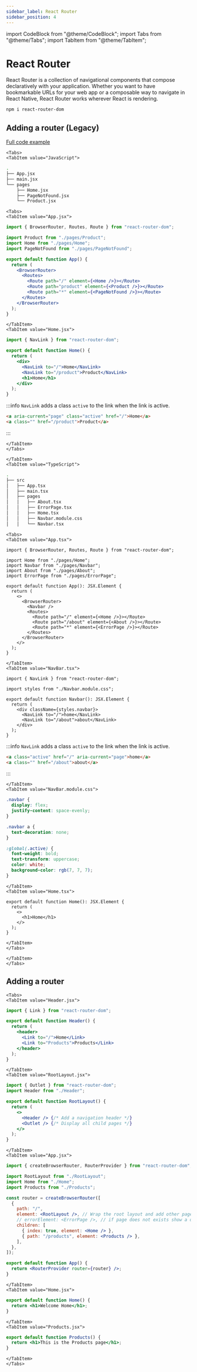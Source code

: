 ```yaml
---
sidebar_label: React Router
sidebar_position: 4
---
```


import CodeBlock from "@theme/CodeBlock";
import Tabs from "@theme/Tabs";
import TabItem from "@theme/TabItem";

# React Router

React Router is a collection of navigational components that compose declaratively with your application. Whether you want to have bookmarkable URLs for your web app or a composable way to navigate in React Native, React Router works wherever React is rendering.

```bash
npm i react-router-dom
```

## Adding a router (Legacy)

[Full code example](https://github.com/vdwstoffel/code_examples/tree/main/javascript/react/react_router_old_ts)

```mdx-code-block
<Tabs>
<TabItem value="JavaScript">
```

```bash
.
├── App.jsx
├── main.jsx
└── pages
    ├── Home.jsx
    ├── PageNotFound.jsx
    └── Product.jsx
```

```mdx-code-block
<Tabs>
<TabItem value="App.jsx">
```

```jsx title=App.jsx
import { BrowserRouter, Routes, Route } from "react-router-dom";

import Product from "./pages/Product";
import Home from "./pages/Home";
import PageNotFound from "./pages/PageNotFound";

export default function App() {
  return (
    <BrowserRouter>
      <Routes>
        <Route path="/" element={<Home />}></Route>
        <Route path="product" element={<Product />}></Route>
        <Route path="*" element={<PageNotFound />}></Route>
      </Routes>
    </BrowserRouter>
  );
}
```

```mdx-code-block
</TabItem>
<TabItem value="Home.jsx">
```

```jsx title=Home.jsx
import { NavLink } from "react-router-dom";

export default function Home() {
  return (
    <div>
      <NavLink to="/">Home</NavLink>
      <NavLink to="/product">Product</NavLink>
      <h1>Home</h1>
    </div>
  );
}
```

:::info
`NavLink` adds a class `active` to the link when the link is active.

```html
<a aria-current="page" class="active" href="/">Home</a>
<a class="" href="/product">Product</a>
```

:::

```mdx-code-block
</TabItem>
</Tabs>
```

```mdx-code-block
</TabItem>
<TabItem value="TypeScript">
```

```bash
.
├── src
│   ├── App.tsx
│   ├── main.tsx
│   ├── pages
│   │   ├── About.tsx
│   │   ├── ErrorPage.tsx
│   │   ├── Home.tsx
│   │   ├── Navbar.module.css
│   │   └── Navbar.tsx
```

```mdx-code-block
<Tabs>
<TabItem value="App.tsx">
```

```tsx
import { BrowserRouter, Routes, Route } from "react-router-dom";

import Home from "./pages/Home";
import Navbar from "./pages/Navbar";
import About from "./pages/About";
import ErrorPage from "./pages/ErrorPage";

export default function App(): JSX.Element {
  return (
    <>
      <BrowserRouter>
        <Navbar />
        <Routes>
          <Route path="/" element={<Home />}></Route>
          <Route path="/about" element={<About />}></Route>
          <Route path="*" element={<ErrorPage />}></Route>
        </Routes>
      </BrowserRouter>
    </>
  );
}
```

```mdx-code-block
</TabItem>
<TabItem value="NavBar.tsx">
```

```tsx
import { NavLink } from "react-router-dom";

import styles from "./Navbar.module.css";

export default function Navbar(): JSX.Element {
  return (
    <div className={styles.navbar}>
      <NavLink to="/">home</NavLink>
      <NavLink to="/about">about</NavLink>
    </div>
  );
}
```

:::info
`NavLink` adds a class `active` to the link when the link is active.

```html
<a class="active" href="/" aria-current="page">home</a>
<a class="" href="/about">about</a>
```

:::

```mdx-code-block
</TabItem>
<TabItem value="NavBar.module.css">
```

```css
.navbar {
  display: flex;
  justify-content: space-evenly;
}

.navbar a {
  text-decoration: none;
}

:global(.active) {
  font-weight: bold;
  text-transform: uppercase;
  color: white;
  background-color: rgb(7, 7, 7);
}
```

```mdx-code-block
</TabItem>
<TabItem value="Home.tsx">
```

```tsx
export default function Home(): JSX.Element {
  return (
    <>
      <h1>Home</h1>
    </>
  );
}
```

```mdx-code-block
</TabItem>
</Tabs>
```

```mdx-code-block
</TabItem>
</Tabs>
```

## Adding a router

```mdx-code-block
<Tabs>
<TabItem value="Header.jsx">
```

```jsx title="Header.jsx"
import { Link } from "react-router-dom";

export default function Header() {
  return (
    <header>
      <Link to="/">Home</Link>
      <Link to="Products">Products</Link>
    </header>
  );
}
```

```mdx-code-block
</TabItem>
<TabItem value="RootLayout.jsx">
```

```jsx title="RootLayout.jsx"
import { Outlet } from "react-router-dom";
import Header from "./Header";

export default function RootLayout() {
  return (
    <>
      <Header /> {/* Add a navigation header */}
      <Outlet /> {/* Display all child pages */}
    </>
  );
}
```

```mdx-code-block
</TabItem>
<TabItem value="App.jsx">
```

```jsx title="App.jsx"
import { createBrowserRouter, RouterProvider } from "react-router-dom"; // npm i react-router-dom

import RootLayout from "./RootLayout";
import Home from "./Home";
import Products from "./Products";

const router = createBrowserRouter([
  {
    path: "/",
    element: <RootLayout />, // Wrap the root layout and add other pages as children
    // errorElement: <ErrorPage />, // if page does not exists show a define error page
    children: [
      { index: true, element: <Home /> },
      { path: "/products", element: <Products /> },
    ],
  },
]);

export default function App() {
  return <RouterProvider router={router} />;
}
```

```mdx-code-block
</TabItem>
<TabItem value="Home.jsx">
```

```jsx title="Home.jsx"
export default function Home() {
  return <h1>Welcome Home</h1>;
}
```

```mdx-code-block
</TabItem>
<TabItem value="Products.jsx">
```

```jsx title="Products.jsx"
export default function Products() {
  return <h1>This is the Products page</h1>;
}
```

```mdx-code-block
</TabItem>
</Tabs>
```
